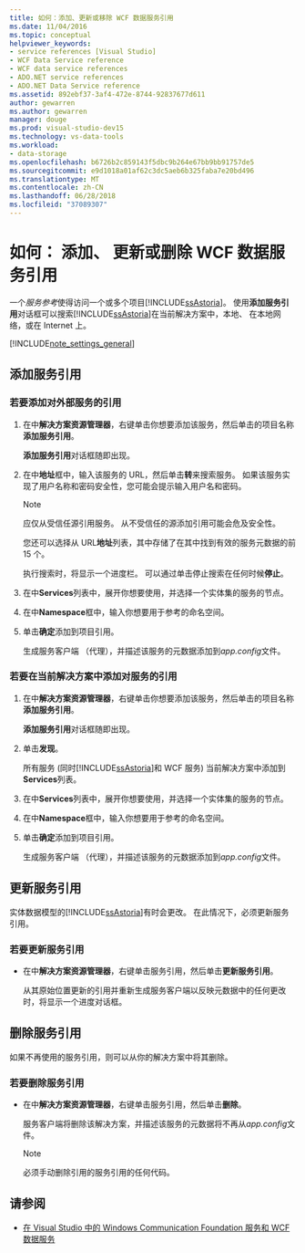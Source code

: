 ```yaml
---
title: 如何：添加、更新或移除 WCF 数据服务引用
ms.date: 11/04/2016
ms.topic: conceptual
helpviewer_keywords:
- service references [Visual Studio]
- WCF Data Service reference
- WCF data service references
- ADO.NET service references
- ADO.NET Data Service reference
ms.assetid: 892ebf37-3af4-472e-8744-92837677d611
author: gewarren
ms.author: gewarren
manager: douge
ms.prod: visual-studio-dev15
ms.technology: vs-data-tools
ms.workload:
- data-storage
ms.openlocfilehash: b6726b2c859143f5dbc9b264e67bb9bb91757de5
ms.sourcegitcommit: e9d1018a01af62c3dc5aeb6b325faba7e20bd496
ms.translationtype: MT
ms.contentlocale: zh-CN
ms.lasthandoff: 06/28/2018
ms.locfileid: "37089307"
---
```

# <a name="how-to-add-update-or-remove-a-wcf-data-service-reference"></a>如何： 添加、 更新或删除 WCF 数据服务引用
一个*服务参考*使得访问一个或多个项目[!INCLUDE[ssAstoria](../data-tools/includes/ssastoria_md.md)]。 使用**添加服务引用**对话框可以搜索[!INCLUDE[ssAstoria](../data-tools/includes/ssastoria_md.md)]在当前解决方案中，本地、 在本地网络，或在 Internet 上。

[!INCLUDE[note_settings_general](../data-tools/includes/note_settings_general_md.md)]

## <a name="add-a-service-reference"></a>添加服务引用

### <a name="to-add-a-reference-to-an-external-service"></a>若要添加对外部服务的引用

1.  在中**解决方案资源管理器**，右键单击你想要添加该服务，然后单击的项目名称**添加服务引用**。

     **添加服务引用**对话框随即出现。

2.  在中**地址**框中，输入该服务的 URL，然后单击**转**来搜索服务。 如果该服务实现了用户名称和密码安全性，您可能会提示输入用户名和密码。

    > [!NOTE]
    >  应仅从受信任源引用服务。 从不受信任的源添加引用可能会危及安全性。

     您还可以选择从 URL**地址**列表，其中存储了在其中找到有效的服务元数据的前 15 个。

     执行搜索时，将显示一个进度栏。 可以通过单击停止搜索在任何时候**停止**。

3.  在中**Services**列表中，展开你想要使用，并选择一个实体集的服务的节点。

4.  在中**Namespace**框中，输入你想要用于参考的命名空间。

5.  单击**确定**添加到项目引用。

     生成服务客户端 （代理），并描述该服务的元数据添加到*app.config*文件。

### <a name="to-add-a-reference-to-a-service-in-the-current-solution"></a>若要在当前解决方案中添加对服务的引用

1.  在中**解决方案资源管理器**，右键单击你想要添加该服务，然后单击的项目名称**添加服务引用**。

     **添加服务引用**对话框随即出现。

2.  单击**发现**。

     所有服务 (同时[!INCLUDE[ssAstoria](../data-tools/includes/ssastoria_md.md)]和 WCF 服务) 当前解决方案中添加到**Services**列表。

3.  在中**Services**列表中，展开你想要使用，并选择一个实体集的服务的节点。

4.  在中**Namespace**框中，输入你想要用于参考的命名空间。

5.  单击**确定**添加到项目引用。

     生成服务客户端 （代理），并描述该服务的元数据添加到*app.config*文件。

## <a name="update-a-service-reference"></a>更新服务引用
 实体数据模型的[!INCLUDE[ssAstoria](../data-tools/includes/ssastoria_md.md)]有时会更改。 在此情况下，必须更新服务引用。

### <a name="to-update-a-service-reference"></a>若要更新服务引用

-   在中**解决方案资源管理器**，右键单击服务引用，然后单击**更新服务引用**。

     从其原始位置更新的引用并重新生成服务客户端以反映元数据中的任何更改时，将显示一个进度对话框。

## <a name="remove-a-service-reference"></a>删除服务引用
 如果不再使用的服务引用，则可以从你的解决方案中将其删除。

### <a name="to-remove-a-service-reference"></a>若要删除服务引用

-   在中**解决方案资源管理器**，右键单击服务引用，然后单击**删除**。

     服务客户端将删除该解决方案，并描述该服务的元数据将不再从*app.config*文件。

    > [!NOTE]
    >  必须手动删除引用的服务引用的任何代码。

## <a name="see-also"></a>请参阅

- [在 Visual Studio 中的 Windows Communication Foundation 服务和 WCF 数据服务](../data-tools/windows-communication-foundation-services-and-wcf-data-services-in-visual-studio.md)